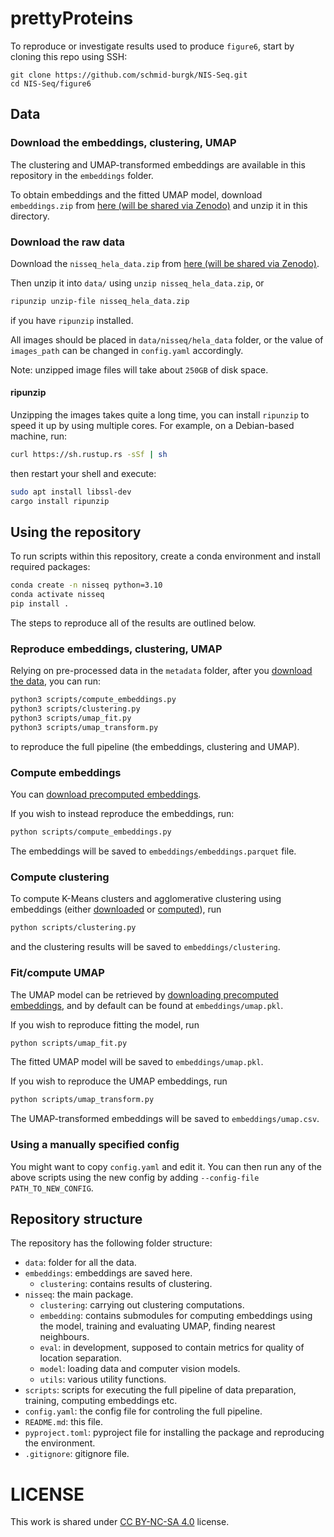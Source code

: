 # prettyProteins

To reproduce or investigate results used to produce `figure6`, start by cloning this repo using SSH:
```
git clone https://github.com/schmid-burgk/NIS-Seq.git
cd NIS-Seq/figure6
```

## Data

### Download the embeddings, clustering, UMAP

The clustering and UMAP-transformed embeddings are available in this repository in the `embeddings` folder.

To obtain embeddings and the fitted UMAP model, download `embeddings.zip` from [here (will be shared via Zenodo)]() and unzip it in this directory.


### Download the raw data

Download the `nisseq_hela_data.zip` from [here (will be shared via Zenodo)]().

Then unzip it into `data/` using `unzip nisseq_hela_data.zip`, or
```bash
ripunzip unzip-file nisseq_hela_data.zip
```
if you have `ripunzip` installed.

All images should be placed in `data/nisseq/hela_data` folder,
or the value of `images_path` can be changed in `config.yaml` accordingly.

Note: unzipped image files will take about `250GB` of disk space.


#### ripunzip

Unzipping the images takes quite a long time, you can install `ripunzip` to speed it up by using multiple cores. For example, on a Debian-based machine, run:
```bash
curl https://sh.rustup.rs -sSf | sh
```
then restart your shell and execute:
```bash
sudo apt install libssl-dev
cargo install ripunzip
```



## Using the repository

To run scripts within this repository, create a conda environment and install required packages:
```bash
conda create -n nisseq python=3.10
conda activate nisseq
pip install .
```

The steps to reproduce all of the results are outlined below.


### Reproduce embeddings, clustering, UMAP

Relying on pre-processed data in the `metadata` folder,
after you [download the data](#download-the-raw-data),
you can run:
```bash
python3 scripts/compute_embeddings.py
python3 scripts/clustering.py
python3 scripts/umap_fit.py
python3 scripts/umap_transform.py
```
to reproduce the full pipeline (the embeddings, clustering and UMAP).


### Compute embeddings

You can [download precomputed embeddings](#download-the-embeddings-clustering-umap).

If you wish to instead reproduce the embeddings, run:
```bash
python scripts/compute_embeddings.py
```

The embeddings will be saved to `embeddings/embeddings.parquet` file.


### Compute clustering

To compute K-Means clusters and agglomerative clustering using embeddings (either [downloaded](#download-the-embeddings-clustering-umap) or [computed](#compute-embeddings)), run
```bash
python scripts/clustering.py
```
and the clustering results will be saved to `embeddings/clustering`.


### Fit/compute UMAP

The UMAP model can be retrieved by [downloading precomputed embeddings](#download-the-model-and-embeddings),
and by default can be found at `embeddings/umap.pkl`.

If you wish to reproduce fitting the model, run
```bash
python scripts/umap_fit.py
```
The fitted UMAP model will be saved to `embeddings/umap.pkl`.

If you wish to reproduce the UMAP embeddings, run
```bash
python scripts/umap_transform.py
```
The UMAP-transformed embeddings will be saved to `embeddings/umap.csv`.


### Using a manually specified config

You might want to copy `config.yaml` and edit it.
You can then run any of the above scripts using the new config by adding
`--config-file PATH_TO_NEW_CONFIG`.


## Repository structure

The repository has the following folder structure:
- `data`: folder for all the data.
- `embeddings`: embeddings are saved here.
  - `clustering`: contains results of clustering.
- `nisseq`: the main package.
  - `clustering`: carrying out clustering computations.
  - `embedding`: contains submodules for computing embeddings using the model, training and evaluating UMAP, finding nearest neighbours.
  - `eval`: in development, supposed to contain metrics for quality of location separation.
  - `model`: loading data and computer vision models.
  - `utils`: various utility functions.
- `scripts`: scripts for executing the full pipeline of data preparation, training, computing embeddings etc.
- `config.yaml`: the config file for controling the full pipeline.
- `README.md`: this file.
- `pyproject.toml`: pyproject file for installing the package and reproducing the environment.
- `.gitignore`: gitignore file.



# LICENSE

This work is shared under 
[CC BY-NC-SA 4.0](https://creativecommons.org/licenses/by-nc-sa/4.0/) license.
